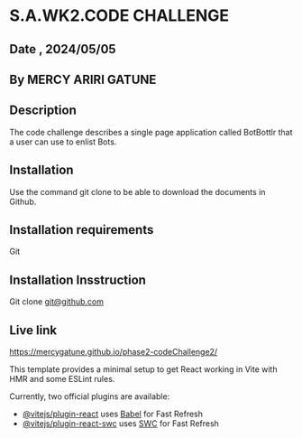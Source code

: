 # S.A.WK2.CODE CHALLENGE

## Date , 2024/05/05

## By MERCY ARIRI GATUNE

## Description
The code challenge describes a single page application called BotBottlr that a user can use to enlist Bots.
## Installation
Use the command git clone to be able to download the documents in Github.
## Installation requirements
Git
## Installation Insstruction
Git clone git@github.com
## Live link
https://mercygatune.github.io/phase2-codeChallenge2/

This template provides a minimal setup to get React working in Vite with HMR and some ESLint rules.

Currently, two official plugins are available:

- [@vitejs/plugin-react](https://github.com/vitejs/vite-plugin-react/blob/main/packages/plugin-react/README.md) uses [Babel](https://babeljs.io/) for Fast Refresh
- [@vitejs/plugin-react-swc](https://github.com/vitejs/vite-plugin-react-swc) uses [SWC](https://swc.rs/) for Fast Refresh
